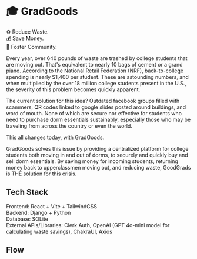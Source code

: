 # 🎓 GradGoods 

♻️  Reduce Waste. <br/>
💰 Save Money. <br/>
👥 Foster Community. <br/>

Every year, over 640 pounds of waste are trashed by college students that are moving out. That's equivalent to nearly 10 bags of cement or a grand piano. According to the National Retail Federation (NRF), back-to-college spending is nearly $1,400 per student. These are astounding numbers, and when multiplied by the over 18 million college students present in the U.S., the severity of this problem becomes quickly apparent. 

The current solution for this idea? Outdated facebook groups filled with scammers, QR codes linked to google slides posted around buildings, and word of mouth. None of which are secure nor effective for students who need to purchase dorm essentials sustainably, especially those who may be traveling from across the country or even the world.

This all changes today, with GradGoods.

GradGoods solves this issue by providing a centralized platform for college students both moving in and out of dorms, to securely and quickly buy and sell dorm essentials. By saving money for incoming students, returning money back to upperclassmen moving out, and reducing waste, GoodGrads is THE solution for this crisis.


## Tech Stack
Frontend: React + Vite + TailwindCSS <br/>
Backend: Django + Python <br/>
Database: SQLite <br/>
External APIs/Libraries: Clerk Auth, OpenAI (GPT 4o-mini model for calculating waste savings), ChakraUI, Axios <br/>

## Flow

